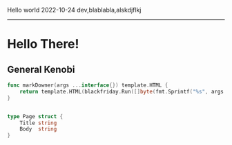 Hello world
2022-10-24
dev,blablabla,alskdjflkj

---

# Hello There!
## General Kenobi

```go
func markDowner(args ...interface{}) template.HTML {
	return template.HTML(blackfriday.Run([]byte(fmt.Sprintf("%s", args...))))
}


type Page struct {
	Title string
	Body  string
}
```
